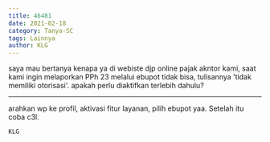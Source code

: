 ```yaml
---
title: 46481
date: 2021-02-18
category: Tanya-SC
tags: Lainnya
author: KLG
---
```


saya mau bertanya kenapa ya di webiste djp online pajak akntor kami, saat kami ingin melaporkan PPh 23 melalui ebupot tidak bisa, tulisannya 'tidak memiliki otorisasi'. apakah perlu diaktifkan terlebih dahulu?

---

arahkan wp ke profil, aktivasi fitur layanan, pilih ebupot yaa. Setelah itu coba c3l.

`KLG`
